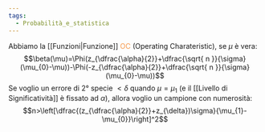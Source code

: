 ```yaml
---
tags:
  - Probabilità_e_statistica
---
```

Abbiamo la [[Funzioni|Funzione]] <font color="#f79646">OC</font> (Operating Charateristic), se $\mu$ è vera:
$$\beta(\mu)=\Phi(z_{\dfrac{\alpha}{2}}+\dfrac{\sqrt{ n }}{\sigma}(\mu_{0}-\mu))-\Phi(-z_{\dfrac{\alpha}{2}}+\dfrac{\sqrt{ n }}{\sigma}(\mu_{0}-\mu))$$
Se voglio un errore di 2° specie $<\delta$ quando $\mu=\mu_{1}$ (e il [[Livello di Significatività]] è fissato ad $\alpha$), allora voglio un campione con numerosità:
$$n>\left[\dfrac{(z_{\dfrac{\alpha}{2}}+z_{\delta})\sigma}{\mu_{1}-\mu_{0}}\right]^2$$